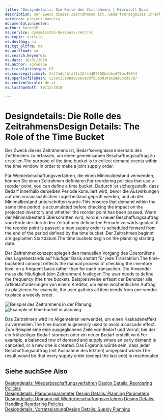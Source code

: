 ```yaml
---
title: 'Designdetails: Die Rolle des Zeitrahmens | Microsoft Docs'
description: Der Zweck dieses Zeitrahmens ist, Bedarfsereignisse innerhalb des Zeitfensters zu erfassen, um einen gemeinsamen Beschaffungsauftrag zu erstellen.
services: project-madeira
documentationcenter: 
author: SorenGP
ms.service: dynamics365-business-central
ms.topic: article
ms.devlang: na
ms.tgt_pltfrm: na
ms.workload: na
ms.search.keywords: 
ms.date: 10/01/2018
ms.author: sgroespe
ms.translationtype: HT
ms.sourcegitcommit: 2af7adc4bfa71c12fedd87f02bdabcd78ac49844
ms.openlocfilehash: c258c13a08e9556caddf55a0d14962ad85cd8ca7
ms.contentlocale: de-at
ms.lasthandoff: 10/15/2018

---
```

# <a name="design-details-the-role-of-the-time-bucket"></a><span data-ttu-id="aa6bf-103">Designdetails: Die Rolle des Zeitrahmens</span><span class="sxs-lookup"><span data-stu-id="aa6bf-103">Design Details: The Role of the Time Bucket</span></span>
<span data-ttu-id="aa6bf-104">Der Zweck dieses Zeitrahmens ist, Bedarfsereignisse innerhalb des Zeitfensters zu erfassen, um einen gemeinsamen Beschaffungsauftrag zu erstellen.</span><span class="sxs-lookup"><span data-stu-id="aa6bf-104">The purpose of the time bucket is to collect demand events within the time window in order to make a joint supply order.</span></span>  

 <span data-ttu-id="aa6bf-105">Für Wiederbeschaffungsverfahren, die einen Minimalbestand verwenden, können Sie einen Zeitrahmen definieren.</span><span class="sxs-lookup"><span data-stu-id="aa6bf-105">For reordering policies that use a reorder point, you can define a time bucket.</span></span> <span data-ttu-id="aa6bf-106">Dadurch ist sichergestellt, dass Bedarf innerhalb derselben Periode kumuliert wird, bevor die Auswirkungen auf den voraussichtlichen Lagerbestand geprüft werden, und ob der Minimalbestand unterschritten wurde.</span><span class="sxs-lookup"><span data-stu-id="aa6bf-106">This ensures that demand within the same time period is accumulated before checking the impact on the projected inventory and whether the reorder point has been passed.</span></span> <span data-ttu-id="aa6bf-107">Wenn der Minimalbestand überschritten wird, wird ein neuer Beschaffungsauftrag vom Ende der durch den Zeitrahmen definierten Periode vorwärts geplant.</span><span class="sxs-lookup"><span data-stu-id="aa6bf-107">If the reorder point is passed, a new supply order is scheduled forward from the end of the period defined by the time bucket.</span></span> <span data-ttu-id="aa6bf-108">Der Zeitrahmen beginnt am geplanten Startdatum.</span><span class="sxs-lookup"><span data-stu-id="aa6bf-108">The time buckets begin on the planning starting date.</span></span>  

 <span data-ttu-id="aa6bf-109">Der Zeitrahmenkonzept spiegelt den manuellen Vorgang des Überprüfens des Lagerbestands auf häufiger Basis anstatt für jede Transaktion.</span><span class="sxs-lookup"><span data-stu-id="aa6bf-109">The time-bucketed concept reflects the manual process of checking the inventory level on a frequent basis rather than for each transaction.</span></span> <span data-ttu-id="aa6bf-110">Die Anwender muss die Häufigkeit (den Zeitrahmen) festlegen.</span><span class="sxs-lookup"><span data-stu-id="aa6bf-110">The user needs to define the frequency (the time bucket).</span></span> <span data-ttu-id="aa6bf-111">Beispielsweise erfasst der Benutzer alle Artikelanforderungen von einem Kreditor, um einen wöchentlichen Auftrag zu platzieren.</span><span class="sxs-lookup"><span data-stu-id="aa6bf-111">For example, the user gathers all item needs from one vendor to place a weekly order.</span></span>  

 <span data-ttu-id="aa6bf-112">![Beispiel des Zeitrahmens in der Planung](media/nav_app_supply_planning_2_reorder_cycle.png "Beispiel des Zeitrahmens in der Planung")</span><span class="sxs-lookup"><span data-stu-id="aa6bf-112">![Example of time bucket in planning](media/nav_app_supply_planning_2_reorder_cycle.png "Example of time bucket in planning")</span></span>  

 <span data-ttu-id="aa6bf-113">Das Zeitrahmen wird im Allgemeinen verwendet, um einen Kaskadeneffekt zu vermeiden.</span><span class="sxs-lookup"><span data-stu-id="aa6bf-113">The time bucket is generally used to avoid a cascade effect.</span></span> <span data-ttu-id="aa6bf-114">Zum Beispiel eine eine ausgeglichene Zeile von Bedarf und Vorrat, bei der ein frühzeitiger Bedarf storniert oder ein neuer Bedarf erstellt wird.</span><span class="sxs-lookup"><span data-stu-id="aa6bf-114">For example, a balanced row of demand and supply where an early demand is canceled, or a new one is created.</span></span> <span data-ttu-id="aa6bf-115">Das Ergebnis würde sein, dass jeder Beschaffungsauftrag (mit Ausnahme des letzten) umgeplant würde.</span><span class="sxs-lookup"><span data-stu-id="aa6bf-115">The result would be that every supply order (except the last one) is rescheduled.</span></span>  

## <a name="see-also"></a><span data-ttu-id="aa6bf-116">Siehe auch</span><span class="sxs-lookup"><span data-stu-id="aa6bf-116">See Also</span></span>  
 <span data-ttu-id="aa6bf-117">[Designdetails: Wiederbeschaffungsverfahren](design-details-reordering-policies.md) </span><span class="sxs-lookup"><span data-stu-id="aa6bf-117">[Design Details: Reordering Policies](design-details-reordering-policies.md) </span></span>  
 <span data-ttu-id="aa6bf-118">[Designdetails: Planungsparameter](design-details-planning-parameters.md) </span><span class="sxs-lookup"><span data-stu-id="aa6bf-118">[Design Details: Planning Parameters](design-details-planning-parameters.md) </span></span>  
 <span data-ttu-id="aa6bf-119">[Designdetails: Umgang mit Wiederbeschaffungsverfahren](design-details-handling-reordering-policies.md) </span><span class="sxs-lookup"><span data-stu-id="aa6bf-119">[Design Details: Handling Reordering Policies](design-details-handling-reordering-policies.md) </span></span>  
 [<span data-ttu-id="aa6bf-120">Designdetails: Vorratsplanung</span><span class="sxs-lookup"><span data-stu-id="aa6bf-120">Design Details: Supply Planning</span></span>](design-details-supply-planning.md)

